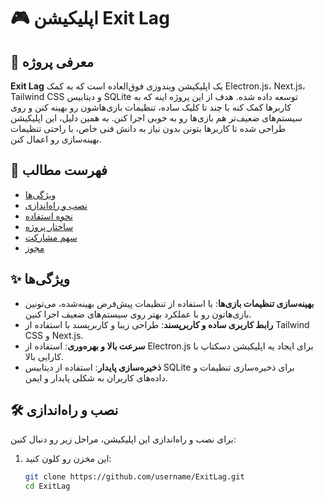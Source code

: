 # 🎮 اپلیکیشن Exit Lag

## 📜 معرفی پروژه
**Exit Lag** یک اپلیکیشن ویندوزی فوق‌العاده است که به کمک Electron.js، Next.js، Tailwind CSS و دیتابیس SQLite توسعه داده شده. هدف از این پروژه اینه که به کاربرها کمک کنه با چند تا کلیک ساده، تنظیمات بازی‌هاشون رو بهینه کنن و روی سیستم‌های ضعیف‌تر هم بازی‌ها رو به خوبی اجرا کنن. به همین دلیل، این اپلیکیشن طراحی شده تا کاربرها بتونن بدون نیاز به دانش فنی خاص، با راحتی تنظیمات بهینه‌سازی رو اعمال کنن.

## 📂 فهرست مطالب
- [ویژگی‌ها](#ویژگی‌ها)
- [نصب و راه‌اندازی](#نصب-و-راه‌اندازی)
- [نحوه استفاده](#نحوه-استفاده)
- [ساختار پروژه](#ساختار-پروژه)
- [سهم مشارکت](#سهم-مشارکت)
- [مجوز](#مجوز)

## ✨ ویژگی‌ها
- **بهینه‌سازی تنظیمات بازی‌ها**: با استفاده از تنظیمات پیش‌فرض بهینه‌شده، می‌تونین بازی‌هاتون رو با عملکرد بهتر روی سیستم‌های ضعیف اجرا کنین.
- **رابط کاربری ساده و کاربرپسند**: طراحی زیبا و کاربرپسند با استفاده از Tailwind CSS و Next.js.
- **سرعت بالا و بهره‌وری**: استفاده از Electron.js برای ایجاد یه اپلیکیشن دسکتاپ با کارایی بالا.
- **ذخیره‌سازی پایدار**: استفاده از دیتابیس SQLite برای ذخیره‌سازی تنظیمات و داده‌های کاربران به شکلی پایدار و ایمن.

## 🛠 نصب و راه‌اندازی
برای نصب و راه‌اندازی این اپلیکیشن، مراحل زیر رو دنبال کنین:

1. این مخزن رو کلون کنید:
   ```bash
   git clone https://github.com/username/ExitLag.git
   cd ExitLag

